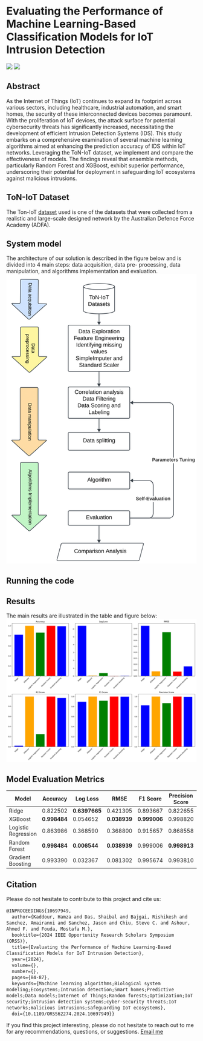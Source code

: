# Evaluating the Performance of Machine Learning-Based Classification Models for IoT Intrusion Detection

<a href="https://doi-org.libpublic3.library.isu.edu/10.1109/ORSS62274.2024.10697949"><img src="https://img.shields.io/badge/-IEEE-00629B?&style=for-the-badge&logo=ieee&logoColor=white" /></a> 
<a href="https://www.researchgate.net/publication/384580344_Evaluating_the_Performance_of_Machine_Learning-Based_Classification_Models_for_IoT_Intrusion_Detection"><img src="https://img.shields.io/badge/-ResearchGate-00CCBB?&style=for-the-badge&logo=researchgate&logoColor=white" /></a>

## Abstract
As the Internet of Things (IoT) continues to expand its footprint across various sectors, including healthcare, industrial automation, and smart homes, the security of these interconnected devices becomes paramount. With the proliferation of IoT devices, the attack surface for potential cybersecurity threats has significantly increased, necessitating the development of efficient Intrusion Detection Systems (IDS). This study embarks on a comprehensive examination of several machine learning algorithms aimed at enhancing the prediction accuracy of IDS within IoT networks. Leveraging the ToN-IoT dataset, we implement and compare the effectiveness of models. The findings reveal that ensemble methods, particularly Random Forest and XGBoost, exhibit superior performance, underscoring their potential for deployment in safeguarding IoT ecosystems against malicious intrusions. <br>
## ToN-IoT Dataset
The Ton-IoT [dataset](https://research.unsw.edu.au/projects/unsw-nb15-dataset) used is one of the datasets that were collected from a realistic and large-scale designed network by the Australian Defence Force Academy (ADFA).


## System model
The architecture of our solution is described in the figure below and is divided into 4 main steps: data acquisition, data pre-
processing, data manipulation, and algorithms implementation and evaluation.
<br>
![Proposed Framework Architecture.](AI_implementation.png)

## Running the code

## Results
The main results are illustrated in the table and figure below:
<br>
![Classifiers Performance.](Models.png)
<br>

## Model Evaluation Metrics

| Model                | Accuracy   | Log Loss       | RMSE      | F1 Score  | Precision Score | R2 Score   |
|----------------------|------------|----------------|-----------|-----------|-----------------|------------|
| Ridge                | 0.822502   | **0.6397665**  | 0.421305  | 0.893667  | 0.822655        | 0.019612   |
| XGBoost              | **0.998484** | 0.054652     | **0.038939** | **0.999006** | 0.998820        | **0.991625** |
| Logistic Regression  | 0.863986   | 0.368590       | 0.368800  | 0.915657  | 0.868558        | 0.248745   |
| Random Forest        | **0.998484** | **0.006544**  | **0.038939** | 0.999006  | **0.998913**     | **0.991625** |
| Gradient Boosting    | 0.993390   | 0.032367       | 0.081302  | 0.995674  | 0.993810        | 0.963491   |


## Citation
Please do not hesitate to contribute to this project and cite us:
```
@INPROCEEDINGS{10697949,
  author={Kaddour, Hamza and Das, Shaibal and Bajgai, Rishikesh and Sanchez, Amairanni and Sanchez, Jason and Chiu, Steve C. and Ashour, Ahmed F. and Fouda, Mostafa M.},
  booktitle={2024 IEEE Opportunity Research Scholars Symposium (ORSS)}, 
  title={Evaluating the Performance of Machine Learning-Based Classification Models for IoT Intrusion Detection}, 
  year={2024},
  volume={},
  number={},
  pages={84-87},
  keywords={Machine learning algorithms;Biological system modeling;Ecosystems;Intrusion detection;Smart homes;Predictive models;Data models;Internet of Things;Random forests;Optimization;IoT security;intrusion detection systems;cyber-security threats;IoT networks;malicious intrusions;safeguarding IoT ecosystems},
  doi={10.1109/ORSS62274.2024.10697949}}
```

If you find this project interesting, please do not hesitate to reach out to me for any recommendations, questions, or suggestions.
[Email me](mailto:hamzakaddour@isu.edu)
